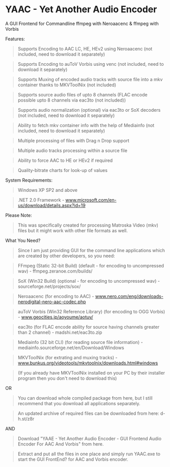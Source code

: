 # YAAC - Yet Another Audio Encoder

A GUI Frontend for Commandline ffmpeg with Neroaacenc & ffmpeg with Vorbis

Features:

> Supports Encoding to AAC LC, HE, HEv2 using Neroaacenc (not included, need to download it separately)

> Supports Encoding to auToV Vorbis using venc (not included, need to download it separately)

> Supports Muxing of encoded audio tracks with source file into a mkv container thanks to MKVToolNix (not included)

> Supports source audio files of upto 8 channels (FLAC encode possible upto 8 channels via eac3to (not included))

> Supports audio normalization (optional) via eac3to or SoX decoders (not included, need to download it separately)

> Ability to fetch mkv container info with the help of Mediainfo (not included, need to download it separately)

> Multiple processing of files with Drag n Drop support

> Multiple audio tracks processing within a source file

> Ability to force AAC to HE or HEv2 if required

> Quality-bitrate charts for look-up of values

System Requirements:

> Windows XP SP2 and above

> .NET 2.0 Framework - www.microsoft.com/en-us/download/details.aspx?id=19

Please Note:

> This was specifically created for processing Matroska Video (mkv) files but it might work with other file formats as well.

What You Need?

> Since I am just providing GUI for the command line applications which are created by other developers, so you need:

> FFmpeg (Static 32-bit Build) (default - for encoding to uncompressed wav) - ffmpeg.zeranoe.com/builds/

> SoX (Win32 Build) (optional - for encoding to uncompressed wav) - sourceforge.net/projects/sox/

> Neroaacenc (for encoding to AAC) - www.nero.com/eng/downloads-nerodigital-nero-aac-codec.php

> auToV Vorbis (Win32 Reference Library) (for encoding to OGG Vorbis) - www.geocities.jp/aoyoume/aotuv/

> eac3to (for FLAC encode ability for source having channels greater than 2 channel) - madshi.net/eac3to.zip

> Mediainfo (32 bit CLI) (for reading source file information) - mediainfo.sourceforge.net/en/Download/Windows

> MKVToolNix (for extrating and muxing tracks) - www.bunkus.org/videotools/mkvtoolnix/downloads.html#windows

> (If you already have MKVToolNix installed on your PC by their installer program then you don't need to download this)

OR

> You can download whole compiled package from here, but I still recommend that you download all applications separately.

> An updated archive of required files can be downloaded from here: d-h.st/z8r

AND

> Download "YAAE - Yet Another Audio Encoder - GUI Frontend Audio Encoder For AAC And Vorbis" from here.

> Extract and put all the files in one place and simply run YAAC.exe to start the GUI FrontEnd? for AAC and Vorbis encoder. 

